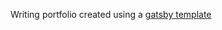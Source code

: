 Writing portfolio created using a [gatsby template](https://github.com/gatsbyjs/gatsby-starter-blog) 